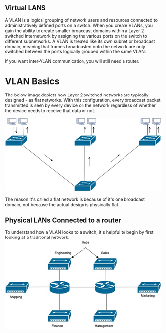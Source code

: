 ## Virtual LANS

A VLAN is a logical grouping of network users and resources connected to administratively defined ports on a switch. When you create VLANs, you gain the ability to create smaller broadcast domains within a Layer 2 switched internetwork by assigning the various ports on the switch to different subnetworks. A VLAN is treated like its own subnet or broadcast domain, meaning that frames broadcasted onto the network are only switched between the ports logically grouped within the same VLAN.

If you want inter-VLAN communication, you will still need a router.

# VLAN Basics
The below image depicts how Layer 2 switched networks are typically designed - as flat networks. With this configuration, every broadcast packet transmitted is seen by every device on the network regardless of whether the device needs to receive that data or not.

![](https://github.com/azul-007/Networking-Concepts/blob/master/Images/flat_network.jpg)

The reason it's called a flat network is because of it's one broadcast domain, not because the actual design is physically flat.

## Physical LANs Connected to a router
To understand how a VLAN looks to a switch, it's helpful to begin by first looking at a traditional network.
![](https://github.com/azul-007/Networking-Concepts/blob/master/Images/physical_lan.jpg)
